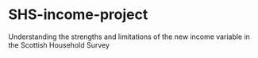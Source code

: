 # SHS-income-project
Understanding the strengths and limitations of the new income variable in the Scottish Household Survey
